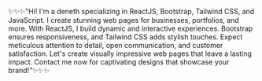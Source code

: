 
✨✨✨"Hi! I'm a deneth specializing in ReactJS, Bootstrap, Tailwind CSS, and JavaScript. I create stunning web pages for businesses, portfolios, and more. With ReactJS, I build dynamic and interactive experiences. Bootstrap ensures responsiveness, and Tailwind CSS adds stylish touches. Expect meticulous attention to detail, open communication, and customer satisfaction. Let's create visually impressive web pages that leave a lasting impact. Contact me now for captivating designs that showcase your brand!"✨✨✨

<!---
DenethGodakandagei/DenethGodakandagei is a ✨ special ✨ repository because its `README.md` (this file) appears on your GitHub profile.
You can click the Preview link to take a look at your changes.
--->
